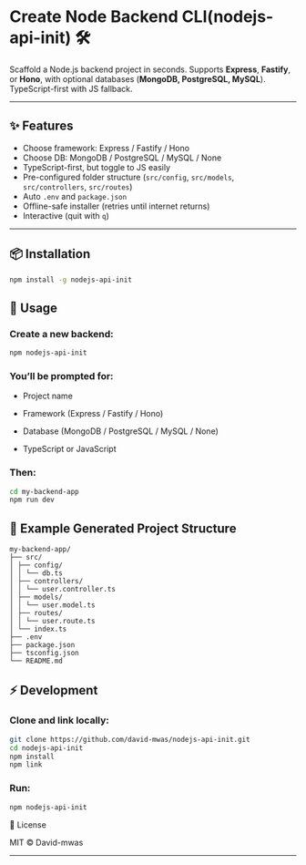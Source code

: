 # Create Node Backend CLI(nodejs-api-init) 🛠

Scaffold a Node.js backend project in seconds. Supports **Express**, **Fastify**, or **Hono**, with optional databases (**MongoDB, PostgreSQL, MySQL**). TypeScript-first with JS fallback.

---

## ✨ Features

- Choose framework: Express / Fastify / Hono
- Choose DB: MongoDB / PostgreSQL / MySQL / None
- TypeScript-first, but toggle to JS easily
- Pre-configured folder structure (`src/config`, `src/models`, `src/controllers`, `src/routes`)
- Auto `.env` and `package.json`
- Offline-safe installer (retries until internet returns)
- Interactive (quit with `q`)

---

## 📦 Installation

```bash
npm install -g nodejs-api-init
```

## 🚀 Usage

### Create a new backend:

```bash
npm nodejs-api-init
```

### You’ll be prompted for:

- Project name

- Framework (Express / Fastify / Hono)

- Database (MongoDB / PostgreSQL / MySQL / None)

- TypeScript or JavaScript

### Then:

```bash
cd my-backend-app
npm run dev
```

## 📂 Example Generated Project Structure

```
my-backend-app/
├── src/
│ ├── config/
│ │ └── db.ts
│ ├── controllers/
│ │ └── user.controller.ts
│ ├── models/
│ │ └── user.model.ts
│ ├── routes/
│ │ └── user.route.ts
│ └── index.ts
├── .env
├── package.json
├── tsconfig.json
└── README.md
```

## ⚡ Development

### Clone and link locally:

```bash
git clone https://github.com/david-mwas/nodejs-api-init.git
cd nodejs-api-init
npm install
npm link
```

### Run:

```bash
npm nodejs-api-init
```

📜 License

MIT © David-mwas

---
